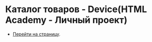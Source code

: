 # Каталог товаров - Device(HTML Academy - Личный проект)

* [Перейти на страницу](https://kri-vlad.github.io/device/).

